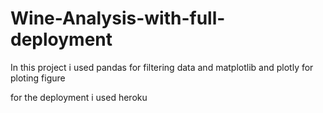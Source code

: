 # Wine-Analysis-with-full-deployment

In this project i used pandas for filtering data and matplotlib and plotly for ploting figure

for the deployment i used heroku

